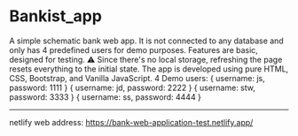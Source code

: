 # Bankist_app
A simple schematic bank web app. It is not connected to any database and only has 4 predefined users for demo purposes. Features are basic, designed for testing. ⚠️ Since there's no local storage, refreshing the page resets everything to the initial state. The app is developed using pure HTML, CSS, Bootstrap, and Vanilla JavaScript.
4 Demo users:
{ username: js, password: 1111 }
{ username: jd, password: 2222 }
{ username: stw, password: 3333 }
{ username: ss, password: 4444 }
________________________________________
netlify web address: https://bank-web-application-test.netlify.app/

